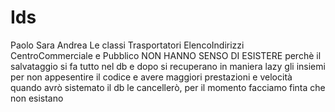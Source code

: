 # Ids
Paolo Sara Andrea
Le classi Trasportatori ElencoIndirizzi CentroCommerciale e Pubblico
NON HANNO SENSO DI ESISTERE
perchè il salvataggio si fa tutto nel db e dopo si recuperano in maniera lazy gli insiemi per non appesentire il codice e avere maggiori prestazioni e velocità
quando avrò sistemato il db le cancellerò, per il momento facciamo finta che non esistano


